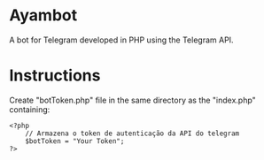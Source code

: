 # Ayambot
A bot for Telegram developed in PHP using the Telegram API.

# Instructions
Create "botToken.php" file in the same directory as the "index.php" containing:

    <?php
        // Armazena o token de autenticação da API do telegram
        $botToken = "Your Token";
    ?>
